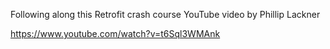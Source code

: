 Following along this Retrofit crash course YouTube video by Phillip Lackner

https://www.youtube.com/watch?v=t6Sql3WMAnk
